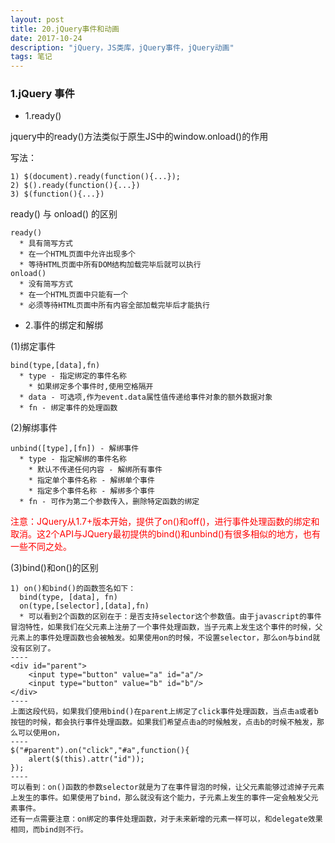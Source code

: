 ```yaml
---
layout: post
title: 20.jQuery事件和动画
date: 2017-10-24
description: "jQuery，JS类库，jQuery事件，jQuery动画"
tags: 笔记   
---
```


### 1.jQuery 事件

- 1.ready()

jquery中的ready()方法类似于原生JS中的window.onload()的作用

写法：
```
1) $(document).ready(function(){...});
2) $().ready(function(){...})
3) $(function(){...}) 
```
ready() 与 onload() 的区别
```
ready()
  * 具有简写方式
  * 在一个HTML页面中允许出现多个
  * 等待HTML页面中所有DOM结构加载完毕后就可以执行
onload()
  * 没有简写方式
  * 在一个HTML页面中只能有一个
  * 必须等待HTML页面中所有内容全部加载完毕后才能执行
```

- 2.事件的绑定和解绑

(1)绑定事件
```
bind(type,[data],fn)
  * type - 指定绑定的事件名称
    * 如果绑定多个事件时,使用空格隔开
  * data - 可选项,作为event.data属性值传递给事件对象的额外数据对象
  * fn - 绑定事件的处理函数
```
(2)解绑事件
```
unbind([type],[fn]) - 解绑事件
  * type - 指定解绑的事件名称
    * 默认不传递任何内容 - 解绑所有事件
    * 指定单个事件名称 - 解绑单个事件
    * 指定多个事件名称 - 解绑多个事件
  * fn - 可作为第二个参数传入，删除特定函数的绑定
```
<font color="#f00">注意：JQuery从1.7+版本开始，提供了on()和off()，进行事件处理函数的绑定和取消。这2个API与JQuery最初提供的bind()和unbind()有很多相似的地方，也有一些不同之处。</font>

(3)bind()和on()的区别
```
1) on()和bind()的函数签名如下：
  bind(type, [data], fn)  
  on(type,[selector],[data],fn)
  * 可以看到2个函数的区别在于：是否支持selector这个参数值。由于javascript的事件冒泡特性，如果我们在父元素上注册了一个事件处理函数，当子元素上发生这个事件的时候，父元素上的事件处理函数也会被触发。如果使用on的时候，不设置selector，那么on与bind就没有区别了。
----
<div id="parent">  
    <input type="button" value="a" id="a"/>  
    <input type="button" value="b" id="b"/>  
</div>
----
上面这段代码，如果我们使用bind()在parent上绑定了click事件处理函数，当点击a或者b按钮的时候，都会执行事件处理函数。如果我们希望点击a的时候触发，点击b的时候不触发，那么可以使用on，
----
$("#parent").on("click","#a",function(){  
    alert($(this).attr("id"));  
});
----
可以看到：on()函数的参数selector就是为了在事件冒泡的时候，让父元素能够过滤掉子元素上发生的事件。如果使用了bind，那么就没有这个能力，子元素上发生的事件一定会触发父元素事件。
还有一点需要注意：on绑定的事件处理函数，对于未来新增的元素一样可以，和delegate效果相同，而bind则不行。
```